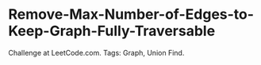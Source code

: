 # Remove-Max-Number-of-Edges-to-Keep-Graph-Fully-Traversable
Challenge at LeetCode.com. Tags: Graph, Union Find.
